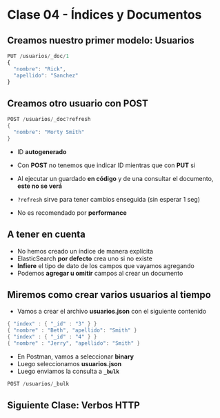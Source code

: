# Clase 04 - Índices y Documentos

## Creamos nuestro primer modelo: Usuarios

```javascript
PUT /usuarios/_doc/1
{
  "nombre": "Rick",
  "apellido": "Sanchez"
}
```

## Creamos otro usuario con POST

```java
POST /usuarios/_doc?refresh
{
  "nombre": "Morty Smith"
}
```

- ID **autogenerado**
- Con **POST** no tenemos que indicar ID mientras que con **PUT** si

- Al ejecutar un guardado **en código** y de una consultar el documento, **este no se verá**
- `?refresh` sirve para tener cambios enseguida (sin esperar 1 seg)
- No es recomendado por **performance**

## A tener en cuenta
- No hemos creado un índice de manera explícita
- ElasticSearch **por defecto** crea uno si no existe
- **Infiere** el tipo de dato de los campos que vayamos agregando
- Podemos **agregar u omitir** campos al crear un documento

## Miremos como crear varios usuarios al tiempo
- Vamos a crear el archivo **usuarios.json** con el siguiente contenido

```java
{ "index" : { "_id" : "3" } }
{ "nombre" : "Beth", "apellido": "Smith" }
{ "index" : { "_id" : "4" } }
{ "nombre" : "Jerry", "apellido": "Smith" }
```

- En Postman, vamos a seleccionar **binary**
- Luego seleccionamos **usuarios.json**
- Luego enviamos la consulta a **`_bulk`**

```java
POST /usuarios/_bulk
```

## Siguiente Clase: Verbos HTTP
